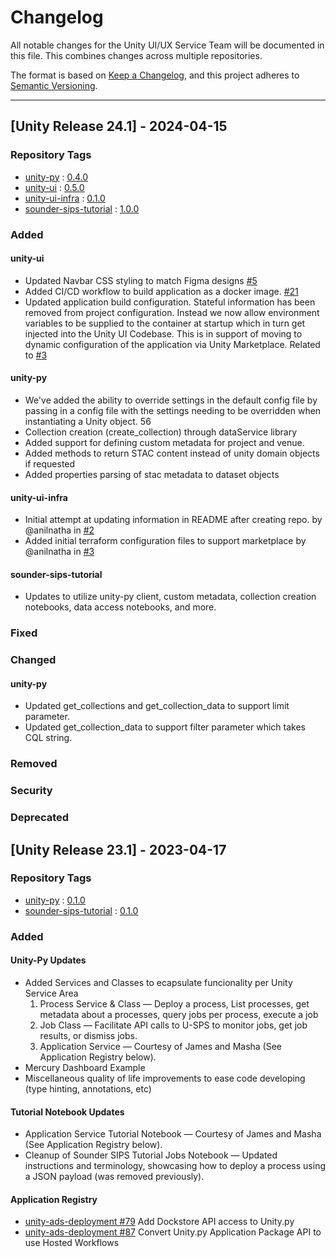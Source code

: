 # Changelog

All notable changes for the Unity UI/UX Service Team will be documented in this file. This combines changes across multiple repositories.

The format is based on [Keep a Changelog](https://keepachangelog.com/en/1.0.0/),
and this project adheres to [Semantic Versioning](https://semver.org/spec/v2.0.0.html).

--------

## [Unity Release 24.1] - 2024-04-15

### Repository Tags

- [unity-py](https://github.com/unity-sds/unity-py) : [0.4.0](https://github.com/unity-sds/unity-py/releases/tag/0.4.0)
- [unity-ui](https://github.com/unity-sds/unity-ui) : [0.5.0](https://github.com/unity-sds/unity-ui/releases/tag/0.5.0)
- [unity-ui-infra](https://github.com/unity-sds/unity-ui-infra) : [0.1.0](https://github.com/unity-sds/unity-ui-infra/releases/tag/0.1.0)
- [sounder-sips-tutorial](https://github.com/unity-sds/sounder-sips-tutorial) : [1.0.0](https://github.com/unity-sds/sounder-sips-tutorial/releases/tag/1.0.0)

### Added

#### unity-ui
* Updated Navbar CSS styling to match Figma designs [#5](https://github.com/unity-sds/unity-ui/issues/5)
* Added CI/CD workflow to build application as a docker image. [#21](https://github.com/unity-sds/unity-ui/issues/21)
* Updated application build configuration. Stateful information has been removed from project configuration. Instead we now allow environment variables to be supplied to the container at startup which in turn get injected into the Unity UI Codebase. This is in support of moving to dynamic configuration of the application via Unity Marketplace. Related to [#3](https://github.com/unity-sds/unity-sds-portal/issues/3)

#### unity-py
* We've added the ability to override settings in the default config file by passing in a config file with the settings needing to be overridden when instantiating a Unity object. 56
* Collection creation (create_collection) through dataService library
* Added support for defining custom metadata for project and venue.
* Added methods to return STAC content instead of unity domain objects if requested
* Added properties parsing of stac metadata to dataset objects

#### unity-ui-infra
* Initial attempt at updating information in README after creating repo. by @anilnatha in [#2](https://github.com/unity-sds/unity-ui-infra/issues/2)
* Added initial terraform configuration files to support marketplace by @anilnatha in [#3](https://github.com/unity-sds/unity-ui-infra/issues/3)

#### sounder-sips-tutorial
* Updates to utilize unity-py client, custom metadata, collection creation notebooks, data access notebooks, and more.

### Fixed

### Changed

#### unity-py

* Updated get_collections and get_collection_data to support limit parameter.
* Updated get_collection_data to support filter parameter which takes CQL string.

### Removed

### Security

### Deprecated



## [Unity Release 23.1] - 2023-04-17

### Repository Tags

- [unity-py](https://github.com/unity-sds/unity-py) : [0.1.0](https://github.com/unity-sds/unity-py/releases/tag/0.1.0)
- [sounder-sips-tutorial](https://github.com/unity-sds/sounder-sips-tutorial) : [0.1.0](https://github.com/unity-sds/sounder-sips-tutorial/releases/tag/0.1.0)

### Added

#### Unity-Py Updates

* Added Services and Classes to ecapsulate funcionality per Unity Service Area
    1. Process Service & Class — Deploy a process, List processes, get metadata about a processes, query jobs per process, execute a job
    2. Job Class — Facilitate API calls to U-SPS to monitor jobs, get job results, or dismiss jobs.
    3. Application Service — Courtesy of James and Masha (See Application Registry below).
* Mercury Dashboard Example
* Miscellaneous quality of life improvements to ease code developing (type hinting, annotations, etc)

#### Tutorial Notebook Updates

* Application Service Tutorial Notebook — Courtesy of James and Masha (See Application Registry below).
* Cleanup of Sounder SIPS Tutorial Jobs Notebook — Updated instructions and terminology, showcasing how to deploy a process using a JSON payload (was removed previously).

#### Application Registry
* [unity-ads-deployment #79](https://github.com/unity-sds/unity-ads-deployment/issues/79) Add Dockstore API access to Unity.py
* [unity-ads-deployment #87](https://github.com/unity-sds/unity-ads-deployment/issues/87) Convert Unity.py Application Package API to use Hosted Workflows

